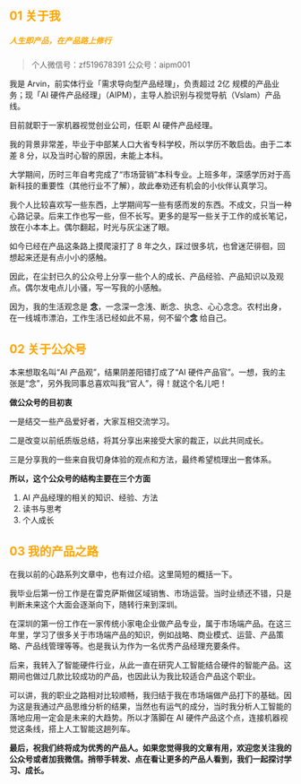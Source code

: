 ## <font color=orange>01 关于我</font>

##### <font color=orange>人生即产品，在产品路上修行</font>

>个人微信号：zf519678391 公众号：aipm001

我是 Arvin，前实体行业「需求导向型产品经理」，负责超过 2亿 规模的产品业务；现「AI 硬件产品经理」（AIPM），主导人脸识别与视觉导航（Vslam）产品线。

目前就职于一家机器视觉创业公司，任职 AI 硬件产品经理。

我的背景非常差，毕业于中部某人口大省专科学校，所以学历不敢启齿。由于二本差 8 分，以及当时心智的原因，未能上本科。

大学期间，历时三年自考完成了“市场营销”本科专业。上班多年，深感学历对于高新科技的重要性（其他行业不了解），故此奉劝还有机会的小伙伴认真学习。

我个人比较喜欢写一些东西，上学期间写一些有感而发的东西。不成文，只当一种心路记录。后来工作也写一些，但不长写。更多的是写一些关于工作的成长笔记，放在小本本上。偶尔翻起，时光与灰尘迷了眼。

如今已经在产品这条路上摸爬滚打了 8 年之久，踩过很多坑，也曾迷茫徘徊，回想起来还是有点小小的感触。

因此，在尘封已久的公众号上分享一些个人的成长、产品经验、产品知识以及观点。偶尔发电点儿小骚，写一写我的小感触。

因为，我的生活观念是 **念**，一念深一念浅、断念、执念、心心念念。农村出身，在一线城市漂泊，工作生活已经如此不易，何不留个**念** 给自己。

## <font color=orange>02 关于公众号</font>

本来想取名叫“AI 产品观”，结果阴差阳错打成了“AI 硬件产品官”。一想，我的主张是“念”，另外我同事总喜欢叫我“官人”，得！就这个名儿吧！

**做公众号的目初衷**

一是结交一些产品爱好者，大家互相交流学习。

二是改变以前纸质版总结，将其分享出来接受大家的裁正，以此共同成长。

三是分享我的一些来自我切身体验的观点和方法，最终希望梳理出一套体系。

**所以，这个公众号的结构主要在三个方面**

1. AI 产品经理的相关的知识、经验、方法
2. 读书与思考
3. 个人成长

## <font color=orange>03 我的产品之路</font>

在我以前的心路系列文章中，也有过介绍。这里简短的概括一下。

我毕业后第一份工作是在雷克萨斯做区域销售、市场运营。当时业绩还不错，只是判断未来这个大面会逐渐向下，随转行来到深圳。

在深圳的第一份工作在一家传统小家电企业做产品专业，属于市场端产品。在这三年里，学习了很多关于市场端产品的知识，例如战略、商业模式、运营、产品策略、产品线管理等等。也是我认为作为一名优秀产品经理充要条件。

后来，我转入了智能硬件行业，从此一直在研究人工智能结合硬件的智能产品。这期间也做过几款比较成功的产品，也因此认为我比较适合产品这个职业。

可以讲，我的职业之路相对比较顺畅，我归结于我在市场端做产品打下的基础。因为这是我通过产品思维分析的结果，当然也有运气的成分，当时我分析人工智能的落地应用一定会是未来的大趋势。所以才落脚在 AI 硬件产品这个点，连接机器视觉这条线，搭上人工智能这趟列车。

**最后，祝我们终将成为优秀的产品人。如果您觉得我的文章有用，欢迎您关注我的公众号或者加我微信。捎带手转发、点在看让更多的产品人看到，我们一起探讨学习、成长。**